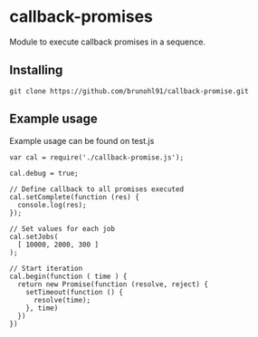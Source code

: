 # callback-promises

Module to execute callback promises in a sequence.

Installing
--------

```
git clone https://github.com/brunohl91/callback-promise.git
```

Example usage
--------

Example usage can be found on test.js

```
var cal = require('./callback-promise.js');

cal.debug = true;

// Define callback to all promises executed
cal.setComplete(function (res) {
  console.log(res);
});

// Set values for each job
cal.setJobs(
  [ 10000, 2000, 300 ]
);

// Start iteration
cal.begin(function ( time ) {
  return new Promise(function (resolve, reject) {
    setTimeout(function () {
      resolve(time);
    }, time)
  })
})

```